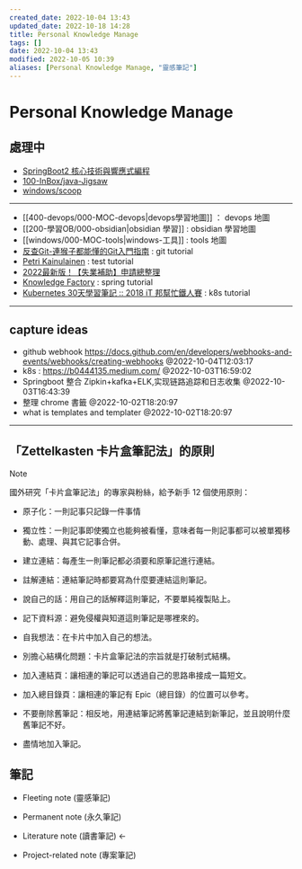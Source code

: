 ```yaml
---
created_date: 2022-10-04 13:43
updated_date: 2022-10-18 14:28
title: Personal Knowledge Manage
tags: []
date: 2022-10-04 13:43
modified: 2022-10-05 10:39
aliases: [Personal Knowledge Manage, "靈感筆記"]
---
```


# Personal Knowledge Manage

## 處理中

- [SpringBoot2 核心技術與響應式編程](300-閱讀筆記/尚矽谷-SpringBoot2核心技術.md)
- [100-InBox/java-Jigsaw](100-InBox/java-Jigsaw.md)
- [windows/scoop](windows/scoop.md)

---
- [[400-devops/000-MOC-devops|devops學習地圖]] ： devops 地圖
- [[200-學習OB/000-obsidian|obsidian 學習]] : obsidian 學習地圖
- [[windows/000-MOC-tools|windows-工具]] : tools 地圖
- [反查Git-連猴子都能懂的Git入門指南](https://backlog.com/git-tutorial/tw/reference/) : git tutorial
- [Petri Kainulainen](https://www.petrikainulainen.net/) : test tutorial
- [2022最新版！【失業補助】申請總整理](https://pro.104.com.tw/vip/preLogin/recruiterForum/post/59099#001)
- [Knowledge Factory](https://www.knowledgefactory.net/) : spring tutorial
- [Kubernetes 30天學習筆記 :: 2018 iT 邦幫忙鐵人賽](https://ithelp.ithome.com.tw/users/20103753/ironman/1590) : k8s tutorial




---

## capture ideas

- github webhook https://docs.github.com/en/developers/webhooks-and-events/webhooks/creating-webhooks @2022-10-04T12:03:17
- k8s : https://b0444135.medium.com/ @2022-10-03T16:59:02
- Springboot 整合 Zipkin+kafka+ELK,实现链路追踪和日志收集 @2022-10-03T16:43:39
- 整理 chrome 書籤 @2022-10-02T18:20:97
- what is templates and templater @2022-10-02T18:20:97

---

## 「Zettelkasten 卡片盒筆記法」的原則

> [!note]
> 國外研究「卡片盒筆記法」的專家與粉絲，給予新手 12 個使用原則：

* 原子化：一則記事只記錄一件事情

* 獨立性：一則記事即使獨立也能夠被看懂，意味者每一則記事都可以被單獨移動、處理、與其它記事合併。

* 建立連結：每產生一則筆記都必須要和原筆記進行連結。

* 註解連結：連結筆記時都要寫為什麼要連結這則筆記。

* 說自己的話：用自己的話解釋這則筆記，不要單純複製貼上。

* 記下資料源：避免侵權與知道這則筆記是哪裡來的。

* 自我想法：在卡片中加入自己的想法。

* 別擔心結構化問題：卡片盒筆記法的宗旨就是打破制式結構。

* 加入連結頁：讓相連的筆記可以透過自己的思路串接成一篇短文。

* 加入總目錄頁：讓相連的筆記有 Epic（總目錄）的位置可以參考。

* 不要刪除舊筆記：相反地，用連結筆記將舊筆記連結到新筆記，並且說明什麼舊筆記不好。

* 盡情地加入筆記。  

## 筆記

* Fleeting note (靈感筆記)

* Permanent note (永久筆記)

* Literature note (讀書筆記) <-

* Project-related note (專案筆記)
